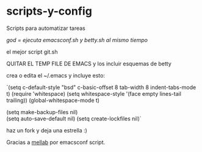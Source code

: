 # scripts-y-config

Scripts para automatizar tareas

*god = ejecuta emacsconf.sh y betty.sh al mismo tiempo*

el mejor script git.sh

QUITAR EL TEMP FILE DE EMACS y los incluir esquemas de betty

crea o edita el ~/.emacs y incluye esto:

`(setq c-default-style "bsd"
     c-basic-offset 8
     tab-width 8
     indent-tabs-mode t)
(require 'whitespace)
(setq whitespace-style '(face empty lines-tail trailing))
(global-whitespace-mode t)

(setq make-backup-files nil)                              
(setq auto-save-default nil) 
(setq create-lockfiles nil)`


haz un fork y deja una estrella :)

Gracias a [mellab](https://github.com/mellab) por emacsconf script.
